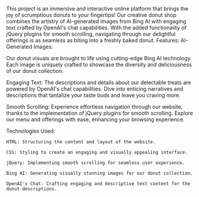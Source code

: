 This project is an immersive and interactive online platform that brings the joy of scrumptious donuts to your fingertips! Our creative donut shop combines the artistry of AI-generated images from Bing AI with engaging text crafted by OpenAI's chat capabilities. With the added functionality of jQuery plugins for smooth scrolling, navigating through our delightful offerings is as seamless as biting into a freshly baked donut.
Features:
AI-Generated Images:

Our donut visuals are brought to life using cutting-edge Bing AI technology. Each image is uniquely crafted to showcase the diversity and deliciousness of our donut collection.

Engaging Text:
The descriptions and details about our delectable treats are powered by OpenAI's chat capabilities. Dive into enticing narratives and descriptions that tantalize your taste buds and leave you craving more.

Smooth Scrolling:
Experience effortless navigation through our website, thanks to the implementation of jQuery plugins for smooth scrolling. Explore our menu and offerings with ease, enhancing your browsing experience.

Technologies Used:

    HTML: Structuring the content and layout of the website.

    CSS: Styling to create an engaging and visually appealing interface.

    jQuery: Implementing smooth scrolling for seamless user experience.

    Bing AI: Generating visually stunning images for our donut collection.
    
    OpenAI's Chat: Crafting engaging and descriptive text content for the donut descriptions.

